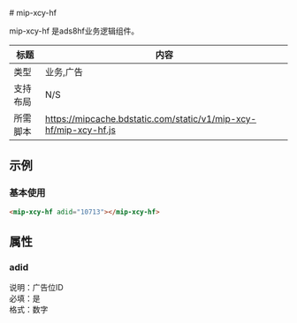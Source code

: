 ﻿﻿# mip-xcy-hf

mip-xcy-hf 是ads8hf业务逻辑组件。

标题|内容
----|----
类型|业务,广告
支持布局|N/S
所需脚本|https://mipcache.bdstatic.com/static/v1/mip-xcy-hf/mip-xcy-hf.js

## 示例

### 基本使用

```html
<mip-xcy-hf adid="10713"></mip-xcy-hf>
```
## 属性

### adid

说明：广告位ID   
必填：是    
格式：数字    
